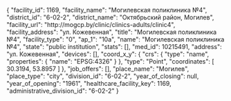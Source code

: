 {
    "facility_id": 1169,
    "facility_name": "Могилевская поликлиника  №4",
    "district_id": "6-02-2",
    "district_name": "Октябрьский район, Могилев",
    "facility_url": "http:\/\/mogcp.by\/clinic\/clinics-adults\/clinic4",
    "facility_address": "ул. Кожевенная",
    "title": "Могилевская поликлиника  №4",
    "facility_type": "0",
    "ap_1": "10а",
    "name": "Могилевская поликлиника  №4",
    "state": "public institution",
    "stats": [],
    "med_id": 10215491,
    "address": "ул. Кожевенная",
    "devices": [],
    "coord_x_y": {
        "crs": {
            "type": "name",
            "properties": {
                "name": "EPSG:4326"
            }
        },
        "type": "Point",
        "coordinates": [
            30.3194,
            53.8957
        ]
    },
    "job_offers": [],
    "place_name": "Могилев",
    "place_type": "city",
    "division_id": "6-02-2",
    "year_of_closing": null,
    "year_of_opening": "1961",
    "healthcare_facility_key": 1169,
    "administrative_division_id": "6-02-2"
}